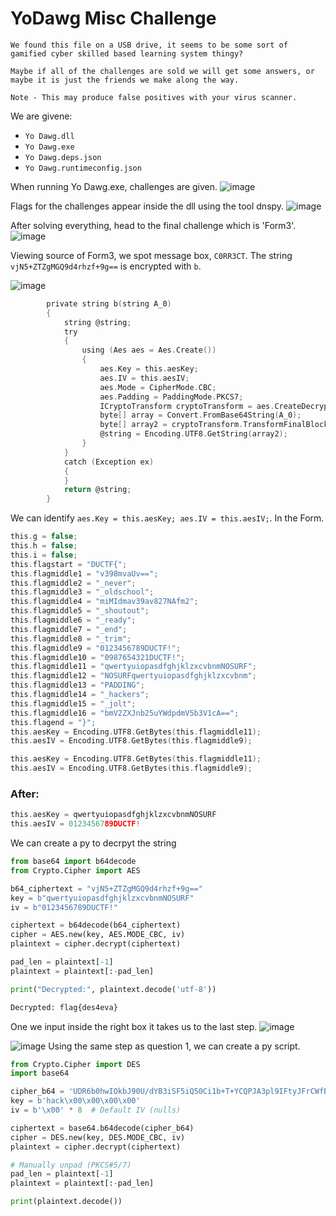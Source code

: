# YoDawg Misc Challenge

```
We found this file on a USB drive, it seems to be some sort of gamified cyber skilled based learning system thingy?

Maybe if all of the challenges are sold we will get some answers, or maybe it is just the friends we make along the way.

Note - This may produce false positives with your virus scanner.
```
We are givene:

* `Yo Dawg.dll`
* `Yo Dawg.exe`
* `Yo Dawg.deps.json`
* `Yo Dawg.runtimeconfig.json`

When running Yo Dawg.exe, challenges are given.
![image](https://github.com/vmbx/writeups/blob/main/2025/DownUnderCTF%202025/misc/YoDawg/images/yo1.png)

Flags for the challenges appear inside the dll using the tool dnspy.
![image](https://github.com/vmbx/writeups/blob/main/2025/DownUnderCTF%202025/misc/YoDawg/images/yo2.png)

After solving everything, head to the final challenge which is 'Form3'.
![image](https://github.com/vmbx/writeups/blob/main/2025/DownUnderCTF%202025/misc/YoDawg/images/yo3.png)

Viewing source of Form3, we spot message box, `C0RR3CT`. The string `vjN5+ZTZgMGQ9d4rhzf+9g==` is encrypted with `b`.

![image](https://github.com/vmbx/writeups/blob/main/2025/DownUnderCTF%202025/misc/YoDawg/images/yo4.png)

```c
		private string b(string A_0)
		{
			string @string;
			try
			{
				using (Aes aes = Aes.Create())
				{
					aes.Key = this.aesKey;
					aes.IV = this.aesIV;
					aes.Mode = CipherMode.CBC;
					aes.Padding = PaddingMode.PKCS7;
					ICryptoTransform cryptoTransform = aes.CreateDecryptor(aes.Key, aes.IV);
					byte[] array = Convert.FromBase64String(A_0);
					byte[] array2 = cryptoTransform.TransformFinalBlock(array, 0, array.Length);
					@string = Encoding.UTF8.GetString(array2);
				}
			}
			catch (Exception ex)
			{
			}
			return @string;
		}
```
We can identify `aes.Key = this.aesKey;	aes.IV = this.aesIV;`. In the Form.
```c
this.g = false;
this.h = false;
this.i = false;
this.flagstart = "DUCTF{";
this.flagmiddle1 = "v398mvaUv==";
this.flagmiddle2 = "_never";
this.flagmiddle3 = "_oldschool";
this.flagmiddle4 = "miMIdmav39av827NAfm2";
this.flagmiddle5 = "_shoutout";
this.flagmiddle6 = "_ready";
this.flagmiddle7 = "_end";
this.flagmiddle8 = "_trim";
this.flagmiddle9 = "0123456789DUCTF!";
this.flagmiddle10 = "0987654321DUCTF!";
this.flagmiddle11 = "qwertyuiopasdfghjklzxcvbnmNOSURF";
this.flagmiddle12 = "NOSURFqwertyuiopasdfghjklzxcvbnm";
this.flagmiddle13 = "PADDING";
this.flagmiddle14 = "_hackers";
this.flagmiddle15 = "_jolt";
this.flagmiddle16 = "bmV2ZXJnb25uYWdpdmV5b3V1cA==";
this.flagend = "}";
this.aesKey = Encoding.UTF8.GetBytes(this.flagmiddle11);
this.aesIV = Encoding.UTF8.GetBytes(this.flagmiddle9);
```
```c
this.aesKey = Encoding.UTF8.GetBytes(this.flagmiddle11);
this.aesIV = Encoding.UTF8.GetBytes(this.flagmiddle9);
```
### After:
```c
this.aesKey = qwertyuiopasdfghjklzxcvbnmNOSURF
this.aesIV = 0123456789DUCTF!
```
We can create a py to decrpyt the string
```py
from base64 import b64decode
from Crypto.Cipher import AES

b64_ciphertext = "vjN5+ZTZgMGQ9d4rhzf+9g=="
key = b"qwertyuiopasdfghjklzxcvbnmNOSURF"
iv = b"0123456789DUCTF!" 

ciphertext = b64decode(b64_ciphertext)
cipher = AES.new(key, AES.MODE_CBC, iv)
plaintext = cipher.decrypt(ciphertext)

pad_len = plaintext[-1]
plaintext = plaintext[:-pad_len]

print("Decrypted:", plaintext.decode('utf-8'))
```
```py
Decrypted: flag{des4eva}
```
One we input inside the right box it takes us to the last step.
![image](https://github.com/vmbx/writeups/blob/main/2025/DownUnderCTF%202025/misc/YoDawg/images/yo5.png)

![image](https://github.com/vmbx/writeups/blob/main/2025/DownUnderCTF%202025/misc/YoDawg/images/yo6.png)
Using the same step as question 1, we can create a py script.

```py
from Crypto.Cipher import DES
import base64

cipher_b64 = 'UDR6b0hwIOkbJ90U/dYB3iSF5iQ50Ci1b+T+YCQPJA3pl9IFtyJFrCWfB1szPlKy5EdvDb029rZ7w2gUAcSJiQ=='
key = b'hack\x00\x00\x00\x00'
iv = b'\x00' * 8  # Default IV (nulls)

ciphertext = base64.b64decode(cipher_b64)
cipher = DES.new(key, DES.MODE_CBC, iv)
plaintext = cipher.decrypt(ciphertext)

# Manually unpad (PKCS#5/7)
pad_len = plaintext[-1]
plaintext = plaintext[:-pad_len]

print(plaintext.decode())
```
